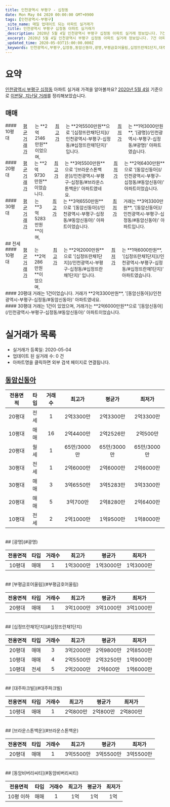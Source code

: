 ```yaml
---
title: 인천광역시 부평구 - 십정동
date: Mon May 04 2020 00:00:00 GMT+0900
tags: [인천광역시-부평구]
_site_name: 매일 업데이트 되는 아파트 실거래가
_title: 인천광역시 부평구 십정동 아파트 실거래가
_description: 2020년 5월 4일 인천광역시 부평구 십정동 아파트 실거래 정보입니다. 7건 아파트 정보가 있습니다.
_excerpt: 2020년 5월 4일 인천광역시 부평구 십정동 아파트 실거래 정보입니다. 7건 아파트 정보가 있습니다.
_updated_time: 2020-05-03T15:00:00.000Z
_keywords: 인천광역시,부평구,십정동,동암신동아,광명,부평금호어울림,십정뜨란채1단지,대주파크빌,브라운스톤백운,동암비버리씨티
---
```





# 요약
<ins>인천광역시 부평구 십정동</ins> 아파트 실거래 가격을 알아볼까요? <ins>2020년 5월 4일</ins> 기준으로 <ins>이번달, 지난달 거래</ins>를 정리해보았습니다.

## 매매
<div class="container">
<div class="six columns" markdown="1">
#### 10평대
<ins>평균 거래가</ins>는 **2억2146만원**이었으며, <ins>최고가</ins>는 **2억5500만원**으로 '[십정뜨란채1단지](/인천광역시-부평구-십정동/#십정뜨란채1단지)' 입니다. <ins>최저가</ins>는 **1억3000만원**, '[광명](/인천광역시-부평구-십정동/#광명)' 아파트였습니다.
</div>
<div class="six columns" markdown="1">
#### 20평대
<ins>평균 거래가</ins>는 **2억9730만원**이었습니다. <ins>최고가</ins>는 **3억5500만원**으로 '[브라운스톤백운](/인천광역시-부평구-십정동/#브라운스톤백운)' 아파트였네요. <ins>최저가</ins>는 **2억6400만원**으로 '[동암신동아](/인천광역시-부평구-십정동/#동암신동아)' 아파트이었습니다.
</div>
</div>
<div class="container">
<div class="twelve columns" markdown="1">
#### 30평대
<ins>평균 거래가</ins>는 **3억5283만원**이며, <ins>최고가</ins>는 **3억6550만원**으로 '[동암신동아](/인천광역시-부평구-십정동/#동암신동아)' 아파트이었습니다. <ins>최저가</ins> 거래는 **3억3300만원**, '[동암신동아](/인천광역시-부평구-십정동/#동암신동아)' 아파트입니다.
</div>
</div>
## 전세
<div class="container">
<div class="six columns" markdown="1">
#### 10평대
<ins>평균 거래가</ins>는 **2억286만원**이었으며, <ins>최고가</ins>는 **2억2000만원**으로 '[십정뜨란채1단지](/인천광역시-부평구-십정동/#십정뜨란채1단지)' 입니다. <ins>최저가</ins>는 **1억6000만원**, '[십정뜨란채1단지](/인천광역시-부평구-십정동/#십정뜨란채1단지)' 아파트였습니다.
</div>
<div class="six columns" markdown="1">
#### 20평대
거래는 1건이었습니다. 거래가 **2억3300만원**, '[동암신동아](/인천광역시-부평구-십정동/#동암신동아)' 아파트였네요.
</div>
</div>
<div class="container">
<div class="twelve columns" markdown="1">
#### 30평대
거래는 1건이 있었으며, 거래가는 **2억6000만원**으로 '[동암신동아](/인천광역시-부평구-십정동/#동암신동아)' 아파트이었습니다.
</div>
</div>



# 실거래가 목록
- 실거래가 등록일: 2020-05-04
- 업데이트 된 실거래 수: 0 건
- 아파트명을 클릭하면 외부 검색 페이지로 연결됩니다.

## [동암신동아](#동암신동아)

|전용면적|타입|거래수|최고가|평균가|최저가|
|:---:|:---:|:---:|:---:|:---:|:---:|
|20평대|<span class="deal-type-2">전세</span>|1|2억3300만|2억3300만|2억3300만|
|10평대|<span class="deal-type-1">매매</span>|16|2억4400만|2억2526만|2억500만|
|20평대|<span class="deal-type-3">월세</span>|1|65만/3000만|65만/3000만|65만/3000만|
|30평대|<span class="deal-type-2">전세</span>|1|2억6000만|2억6000만|2억6000만|
|30평대|<span class="deal-type-1">매매</span>|3|3억6550만|3억5283만|3억3300만|
|20평대|<span class="deal-type-1">매매</span>|5|3억700만|2억8280만|2억6400만|
|10평대|<span class="deal-type-2">전세</span>|2|2억1000만|1억9500만|1억8000만|

<br/>
## [광명](#광명)

|전용면적|타입|거래수|최고가|평균가|최저가|
|:---:|:---:|:---:|:---:|:---:|:---:|
|10평대|<span class="deal-type-1">매매</span>|1|1억3000만|1억3000만|1억3000만|

<br/>
## [부평금호어울림](#부평금호어울림)

|전용면적|타입|거래수|최고가|평균가|최저가|
|:---:|:---:|:---:|:---:|:---:|:---:|
|20평대|<span class="deal-type-1">매매</span>|1|3억1000만|3억1000만|3억1000만|

<br/>
## [십정뜨란채1단지](#십정뜨란채1단지)

|전용면적|타입|거래수|최고가|평균가|최저가|
|:---:|:---:|:---:|:---:|:---:|:---:|
|20평대|<span class="deal-type-1">매매</span>|3|3억2000만|2억9800만|2억8500만|
|10평대|<span class="deal-type-1">매매</span>|4|2억5500만|2억3250만|1억9000만|
|10평대|<span class="deal-type-2">전세</span>|5|2억2000만|2억600만|1억6000만|

<br/>
## [대주파크빌](#대주파크빌)

|전용면적|타입|거래수|최고가|평균가|최저가|
|:---:|:---:|:---:|:---:|:---:|:---:|
|10평대|<span class="deal-type-1">매매</span>|1|2억800만|2억800만|2억800만|

<br/>
## [브라운스톤백운](#브라운스톤백운)

|전용면적|타입|거래수|최고가|평균가|최저가|
|:---:|:---:|:---:|:---:|:---:|:---:|
|20평대|<span class="deal-type-1">매매</span>|1|3억5500만|3억5500만|3억5500만|

<br/>
## [동암비버리씨티](#동암비버리씨티)

|전용면적|타입|거래수|최고가|평균가|최저가|
|:---:|:---:|:---:|:---:|:---:|:---:|
|10평 이하|<span class="deal-type-1">매매</span>|1|1억|1억|1억|

<br/>



